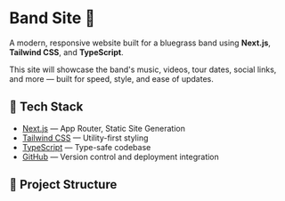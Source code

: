 # Band Site 🎻

A modern, responsive website built for a bluegrass band using **Next.js**, **Tailwind CSS**, and **TypeScript**.

This site will showcase the band's music, videos, tour dates, social links, and more — built for speed, style, and ease of updates.

## 🚀 Tech Stack

- [Next.js](https://nextjs.org/) — App Router, Static Site Generation
- [Tailwind CSS](https://tailwindcss.com/) — Utility-first styling
- [TypeScript](https://www.typescriptlang.org/) — Type-safe codebase
- [GitHub](https://github.com/) — Version control and deployment integration

## 📁 Project Structure